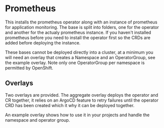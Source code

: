 # Prometheus

This installs the prometheus operator along with an instance of prometheus for application monitoring. The base is split into folders, one for the operator and another for the actualy prometheus instance. If you haven't installed prometheus before you need to install the operator first so the CRDs are added before deploying the instance.

These bases cannot be deployed directly into a cluster, at a minimum you will need an overlay that creates a Namespace and an OperatorGroup, see the example overlay. Note only one OperatorGroup per namespace is permitted by OpenShift.

## Overlays

Two overlays are provided. The aggregate overlay deploys the operator and CR together, it relies on an ArgoCD feature to retry failures until the operator CRD has been created which it why it can be deployed together.

An example overlay shows how to use it in your projects and handle the namespace and operator group.